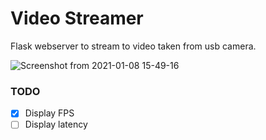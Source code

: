 # Video Streamer

Flask webserver to stream to video taken from usb camera.

![Screenshot from 2021-01-08 15-49-16](https://user-images.githubusercontent.com/30196830/104005426-1821a080-51cb-11eb-8545-55fa8861fa0b.png)

### TODO

- [x] Display FPS
- [ ] Display latency
